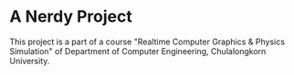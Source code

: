 # A Nerdy Project

This project is a part of a course "Realtime Computer Graphics & Physics Simulation" of Department of Computer Engineering, Chulalongkorn University.
